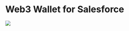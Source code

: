 # Web3 Wallet for Salesforce

![](https://github.com/MuKnSys/web3-wallet-for-salesforce/web3-wallet-for-salesforce/Web3-wallet-for-Salesforce.png)
